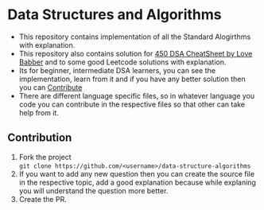 # Data Structures and Algorithms

- This repository contains implementation of all the Standard Alogirthms with explanation.
- This repository also contains solution for [450 DSA CheatSheet by Love Babber](https://drive.google.com/file/d/1FMdN_OCfOI0iAeDlqswCiC2DZzD4nPsb/view) and to some good Leetcode solutions with explanation.
- Its for beginner, intermediate DSA learners, you can see the implementation, learn from it and if you have any better solution then you can [Contribute](#Contribution)
- There are different language specific files, so in whatever language you code you can contribute in the respective files so that other can take help from it.

## Contribution

1. Fork the project  
   `git clone https://github.com/<username>/data-structure-algorithms`
2. If you want to add any new question then you can create the source file in the respective topic, add a good explanation because while explaning you will understand the question more better.
3. Create the PR.
